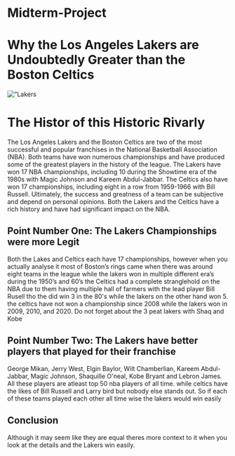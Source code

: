# Midterm-Project
<!DOCTYPE html>
<html>
  <head>
   
  </head>
  <body>
    <h1>Why the Los Angeles Lakers are Undoubtedly Greater than the Boston Celtics</h1>
<img src= https://hoopshype.com/wp-content/uploads/sites/92/2020/10/LAKERS-vs-CELTICS-FINAL-no-filters.jpg alt=”Lakers vs Celtics">
    <h1>The Histor of this Historic Rivarly</h1>
    <p>The Los Angeles Lakers and the Boston Celtics are two of the most successful and popular franchises in the National Basketball Association (NBA). Both teams have won numerous championships and have produced some of the greatest players in the history of the league.
The Lakers have won 17 NBA championships, including 10 during the Showtime era of the 1980s with Magic Johnson and Kareem Abdul-Jabbar. The Celtics also have won 17 championships, including eight in a row from 1959-1966 with Bill Russell.
Ultimately, the success and greatness of a team can be subjective and depend on personal opinions. Both the Lakers and the Celtics have a rich history and have had significant impact on the NBA.</p>
    <h2>Point Number One: The Lakers Championships were more Legit</h2>
    <p>Both the Lakes and Celtics each have 17 championships, however when you actually analyse it most of Boston’s rings came when there was around eight teams in the league while the lakers won in multiple different era’s during the 1950’s and 60’s the Celtics had a complete stranglehold on the NBA due to them having multiple hall of farmers with the lead player Bill Rusell tho the did win 3 in the 80's while the lakers on the other hand won 5. the celtics have not won a championship since 2008 while the lakers won in 2009, 2010, and 2020. Do not forget about the 3 peat lakers with Shaq and Kobe</p>
    <h2>Point Number Two: The Lakers have better players that played for their franchise</h2>                                                                                                                               
    <p>George Mikan, Jerry West, Elgin Baylor, Wilt Chamberlian, Kareem Abdul-Jabbar, Magic Johnson, Shaquille O'neal, Kobe Bryant and Lebron James. All these players are atleast top 50 nba players of all time. while celtics have the likes of Bill Russell and Larry bird but nobody else stands out. So if each of these teams played each other all time wise the lakers would win easily</p>
    <h2>Conclusion</h2>
    <p>Although it may seem like they are equal theres more context to it when you look at the details and the Lakers win easily.</p>                                                                                                                                                                                                                                                       
  </body>
</html>


